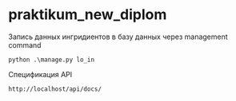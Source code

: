 # praktikum_new_diplom

Запись данных ингридиентов в базу данных через management command
```shell
python .\manage.py lo_in
```

Спецификация API
```shell
http://localhost/api/docs/
```